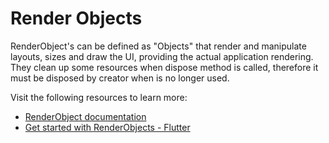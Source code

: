 # Render Objects

RenderObject's can be defined as "Objects" that render and manipulate layouts, sizes and draw the UI, providing the actual application rendering. They clean up some resources when dispose method is called, therefore it must be disposed by creator when is no longer used.

Visit the following resources to learn more:

- [RenderObject documentation](https://api.flutter.dev/flutter/rendering/RenderObject-class.html)
- [Get started with RenderObjects - Flutter](https://jasper-dev.hashnode.dev/getting-started-with-renderobjects-in-flutter)
